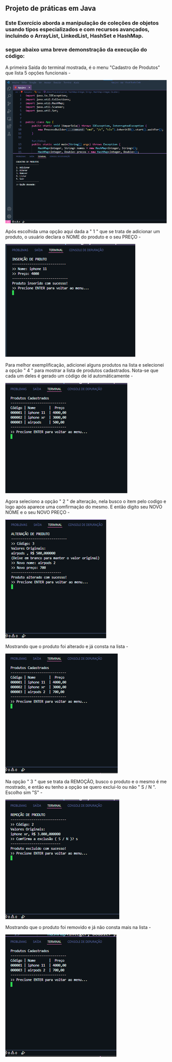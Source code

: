 ## Projeto de práticas em Java

### Este Exercício aborda a manipulação de coleções de objetos usando tipos especializados e com recursos avançados, incluindo o ArrayList, LinkedList, HashSet e HashMap.

### segue abaixo uma breve demonstração da execução do código:

A primeira Saída do terminal mostrada, é o menu "Cadastro de Produtos" que lista 5 opções funcionais - 

![Telainicial](img/img1.png)

Após escolhida uma opção aqui dada a " 1 " que se trata de adicionar um produto, o usuário declara o NOME do produto e o seu PREÇO - 

![Telainicial](img/img2.png)

Para melhor exemplificação, adicionei alguns produtos na lista e selecionei a opção " 4 " para mostrar a lista de produtos cadastrados.
Nota-se que cada um deles é gerado um código de id automáticamente -

![Telainicial](img/img3.png)

Agora seleciono a opção " 2 " de alteração, nela busco o item pelo codigo e logo após aparece uma comfirmação do mesmo.
E então digito seu NOVO NOME e o seu NOVO PREÇO -

![Telainicial](img/img44.png)

Mostrando que o produto foi alterado e já consta na lista -

![Telainicial](img/img5.png)

Na opção " 3 " que se trata da REMOÇÂO, busco o produto e o mesmo é me mostrado, e então eu tenho a opção se quero exclui-lo ou não " S / N ".
Escolho sim "S" -                                                                                   

![Telainicial](img/img6.png)

Mostrando que o produto foi removido e já não consta mais na lista -

![Telainicial](img/img7.png)

